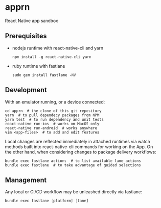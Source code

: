 apprn
=====

React Native app sandbox


Prerequisites
-------------

 * nodejs runtime with react-native-cli and yarn

	`npm install -g react-native-cli yarn`

 * ruby runtime with fastlane

	`sudo gem install fastlane -NV`


Development
-----------

With an emulator running, or a device connected:

	cd apprn  # the clone of this git repository
	yarn  # to pull dependecy packages from NPM
	yarn test  # to run dependency and unit tests
	react-native run-ios  # works on MacOS only
	react-native run-android  # works anywhere
	vim <app-files>  # to add and edit features

Local changes are reflected immediately in attached runtimes via watch methods
built into react-native-cli commands for working on the App. On the other hand,
when considering changes to package delivery workflows:

	bundle exec fastlane actions  # to list available lane actions
	bundle exec fastlane  # to take advantage of guided selections


Management
----------

Any local or CI/CD workflow may be unleashed directly via fastlane:

	bundle exec fastlane [platform] [lane]

